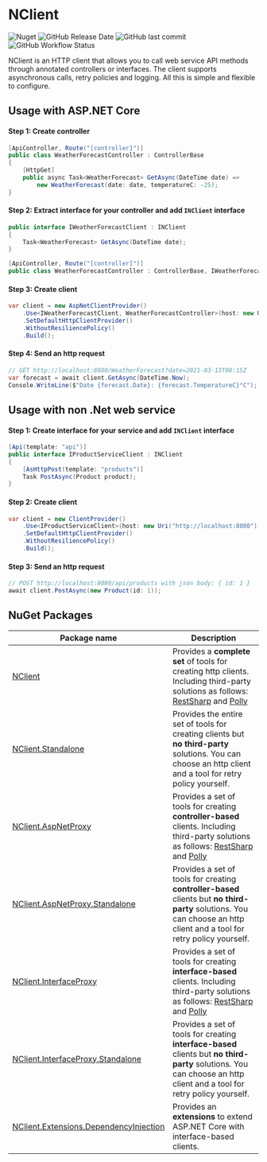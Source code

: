 # NClient
![Nuget](https://img.shields.io/nuget/v/NClient)
![GitHub Release Date](https://img.shields.io/github/release-date/nclient/nclient)
![GitHub last commit](https://img.shields.io/github/last-commit/nclient/nclient)
![GitHub Workflow Status](https://img.shields.io/github/workflow/status/nclient/nclient/Test)

NClient is an HTTP client that allows you to call web service API methods through annotated controllers or interfaces. The client supports asynchronous calls, retry policies and logging. All this is  simple and flexible to configure.

## Usage with ASP.NET Core
#### Step 1: Create controller
```C#
[ApiController, Route("[controller]")]
public class WeatherForecastController : ControllerBase
{
    [HttpGet]
    public async Task<WeatherForecast> GetAsync(DateTime date) =>
        new WeatherForecast(date: date, temperatureC: -25);
}
```
#### Step 2: Extract interface for your controller and add `INClient` interface
```C#
public interface IWeatherForecastClient : INClient
{
    Task<WeatherForecast> GetAsync(DateTime date);
}

[ApiController, Route("[controller]")]
public class WeatherForecastController : ControllerBase, IWeatherForecastClient { ... }
```
#### Step 3: Create client
```C#
var client = new AspNetClientProvider()
    .Use<IWeatherForecastClient, WeatherForecastController>(host: new Uri("http://localhost:8080"))
    .SetDefaultHttpClientProvider()
    .WithoutResiliencePolicy()
    .Build();
```
#### Step 4: Send an http request
```C#
// GET http://localhost:8080/WeatherForecast?date=2021-03-13T00:15Z
var forecast = await client.GetAsync(DateTime.Now);
Console.WriteLine($"Date {forecast.Date}: {forecast.TemperatureC}°C");
```
## Usage with non .Net web service
#### Step 1: Create interface for your service and add `INClient` interface
```C#
[Api(template: "api")]
public interface IProductServiceClient : INClient
{
    [AsHttpPost(template: "products")]
    Task PostAsync(Product product);
}
```
#### Step 2: Create client
```C#
var client = new ClientProvider()
    .Use<IProductServiceClient>(host: new Uri("http://localhost:8080"))
    .SetDefaultHttpClientProvider()
    .WithoutResiliencePolicy()
    .Build();
```
#### Step 3: Send an http request
```C#
// POST http://localhost:8080/api/products with json body: { id: 1 }
await client.PostAsync(new Product(id: 1));
```

## NuGet Packages
| Package name                                                                                                     | Description                                              |
| ---------------------------------------------------------------------------------------------------------------- | -------------------------------------------------------- |
| [NClient](https://www.nuget.org/packages/NClient)                                                                | Provides a **complete set** of tools for creating http clients. Including third-party solutions as follows: [RestSharp](https://github.com/restsharp/RestSharp) and [Polly](https://github.com/App-vNext/Polly) |
| [	NClient.Standalone](https://www.nuget.org/packages/NClient.Standalone)                                         | Provides the entire set of tools for creating clients but **no third-party** solutions. You can choose an http client and a tool for retry policy yourself. |
| [NClient.AspNetProxy](https://www.nuget.org/packages/NClient.AspNetProxy)                                        | Provides a set of tools for creating **controller-based** clients. Including third-party solutions as follows: [RestSharp](https://github.com/restsharp/RestSharp) and [Polly](https://github.com/App-vNext/Polly) |
| [NClient.AspNetProxy.Standalone](https://www.nuget.org/packages/NClient.AspNetProxy.Standalone)                  | Provides a set of tools for creating **controller-based** clients but **no third-party** solutions. You can choose an http client and a tool for retry policy yourself.|
| [NClient.InterfaceProxy](https://www.nuget.org/packages/NClient.InterfaceProxy)                                  | Provides a set of tools for creating **interface-based** clients. Including third-party solutions as follows: [RestSharp](https://github.com/restsharp/RestSharp) and [Polly](https://github.com/App-vNext/Polly)  |
| [NClient.InterfaceProxy.Standalone](https://www.nuget.org/packages/NClient.InterfaceProxy.Standalone)            | Provides a set of tools for creating **interface-based** clients but **no third-party** solutions. You can choose an http client and a tool for retry policy yourself.|
| [NClient.Extensions.DependencyInjection](https://www.nuget.org/packages/NClient.Extensions.DependencyInjection)  | Provides an **extensions** to extend ASP.NET Core with interface-based clients. |

